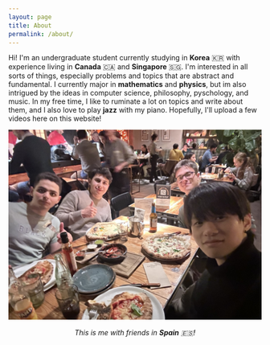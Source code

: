 ```yaml
---
layout: page
title: About
permalink: /about/
---
```


Hi! I'm an undergraduate student currently studying in **Korea** 🇰🇷 with experience living in **Canada** 🇨🇦 and **Singapore** 🇸🇬.  I'm interested in all sorts of things, especially problems and topics that are abstract and fundamental. I currently major in **mathematics** and **physics**, but im also intrigued by the ideas in computer science, philosophy, pyschology, and music. In my free time, I like to ruminate a lot on topics and write about them, and I also love to play **jazz** with my piano. Hopefully, I'll upload a few videos here on this website!

![Me_With_My_Friends.jpeg](/assets/img/Me_With_My_Friends.jpeg)

<p style="text-align:center">
<i>This is me with friends in <strong>Spain</strong> 🇪🇸!